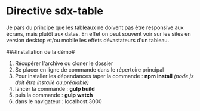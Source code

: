 Directive sdx-table
==

Je pars du principe que les tableaux ne doivent pas être responsive aux écrans, mais plutôt aux datas.
En effet on peut souvent voir sur les sites en  version desktop et/ou mobile les effets dévastateurs d'un tableau.

###Installation de la démo#


1. Récupérer l'archive ou cloner le dossier
2. Se placer en ligne de commande dans le répertoire principal
3. Pour installer les dépendances taper la commande : **npm install**
 *(node js doit être installé au préalable)*
4. lancer la commande : **gulp build**
5. puis la commande : **gulp watch**
6. dans le navigateur : localhost:3000

